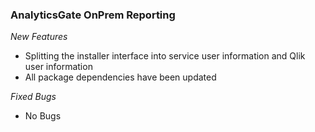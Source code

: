 ### AnalyticsGate OnPrem Reporting

*New Features*
- Splitting the installer interface into service user information and Qlik user information
- All package dependencies have been updated

*Fixed Bugs*
- No Bugs

